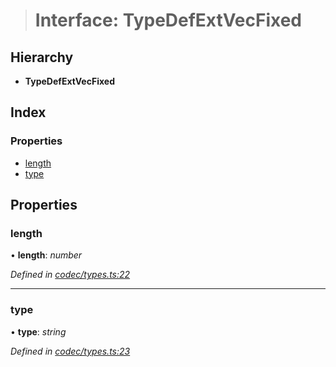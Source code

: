 > # Interface: TypeDefExtVecFixed

## Hierarchy

* **TypeDefExtVecFixed**

## Index

### Properties

* [length](_codec_types_.typedefextvecfixed.md#length)
* [type](_codec_types_.typedefextvecfixed.md#type)

## Properties

###  length

• **length**: *number*

*Defined in [codec/types.ts:22](https://github.com/polkadot-js/api/blob/e70f26d/packages/types/src/codec/types.ts#L22)*

___

###  type

• **type**: *string*

*Defined in [codec/types.ts:23](https://github.com/polkadot-js/api/blob/e70f26d/packages/types/src/codec/types.ts#L23)*